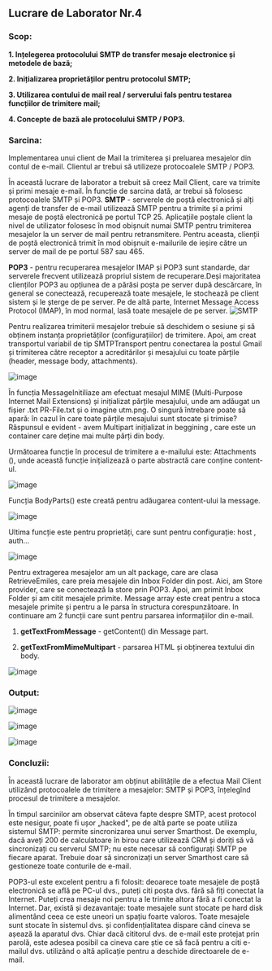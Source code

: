 ## Lucrare de Laborator Nr.4

### Scop:
__1. Ințelegerea protocolului SMTP de transfer mesaje electronice și metodele de bază;__

__2. Inițializarea proprietăților pentru protocolul SMTP;__

__3. Utilizarea contului de mail real / serverului fals pentru testarea funcțiilor de trimitere mail;__

__4. Concepte de bază ale protocolului SMTP / POP3.__

### Sarcina:
Implementarea unui client de Mail la trimiterea și preluarea mesajelor din contul de e-mail. Clientul ar trebui să utilizeze protocoalele SMTP / POP3.

În această lucrare de laborator a trebuit să creez Mail Client, care va trimite și primi mesaje e-mail. În funcție de sarcina dată, ar trebui să folosesc protocoalele SMTP și POP3.
**SMTP** - serverele de poștă electronică și alți agenți de transfer de e-mail utilizează SMTP pentru a trimite și a primi mesaje de poștă electronică pe portul TCP 25. Aplicațiile poștale client la nivel de utilizator folosesc în mod obișnuit numai SMTP pentru trimiterea mesajelor la un server de mail pentru retransmitere. Pentru aceasta, clienții de poștă electronică trimit în mod obișnuit e-mailurile de ieșire către un server de mail de pe portul 587 sau 465.

**POP3** - pentru recuperarea mesajelor IMAP și POP3 sunt standarde, dar serverele frecvent utilizează propriul sistem de recuperare.Deși majoritatea clienților POP3 au opțiunea de a părăsi poșta pe server după descărcare, în general se conectează, recuperează toate mesajele, le stochează pe client sistem și le șterge de pe server. Pe de altă parte, Internet Message Access Protocol (IMAP), în mod normal, lasă toate mesajele de pe server.
![SMTP](https://user-images.githubusercontent.com/43058513/56412195-13e18100-628c-11e9-8eae-9f50b91b38b3.PNG)

Pentru realizarea trimiterii mesajelor trebuie să deschidem o sesiune și să obținem instanța proprietăților (configurațiilor) de trimitere. Apoi, am creat transportul variabil de tip SMTPTransport pentru conectarea la postul Gmail și trimiterea către receptor a acreditărilor și mesajului cu toate părțile (header, message body, attachments).

![image](https://user-images.githubusercontent.com/43058513/56412552-4475ea80-628d-11e9-8bb3-82e2452db8b7.png)

În funcția MessageInitiliaze am efectuat mesajul MIME (Multi-Purpose Internet Mail Extensions) și inițializat părțile mesajului, unde am adăugat un fișier .txt PR-File.txt și o imagine utm.png. O singură întrebare poate să apară: în cazul în care toate părțile mesajului sunt stocate și trimise? Răspunsul e evident - avem Multipart inițializat in beggining , care este un container care deține mai multe părți din body.

Următoarea funcție în procesul de trimitere a e-mailului este: Attachments (), unde această funcție inițializează o parte abstractă care conține content-ul.

![image](https://user-images.githubusercontent.com/43058513/56413084-f235c900-628e-11e9-8604-590e20d38fdd.png)

Funcția BodyParts() este creată pentru adăugarea content-ului la message.

![image](https://user-images.githubusercontent.com/43058513/56413230-75efb580-628f-11e9-8127-68d7891a9ab7.png)

Ultima funcție este pentru proprietăți, care sunt pentru configurație: host , auth...

![image](https://user-images.githubusercontent.com/43058513/56413674-e77c3380-6290-11e9-9d85-f164c9cca966.png)

Pentru extragerea mesajelor am un alt package, care are clasa RetrieveEmiles, care preia mesajele din Inbox Folder din post. Aici, am  Store provider, care se conectează la store prin POP3. Apoi, am primit Inbox Folder și am citit mesajele primite. Message array este creat pentru a stoca mesajele primite și pentru a le parsa în structura corespunzătoare. In continuare am 2 funcții care sunt pentru parsarea informațiilor din e-mail.

 1. **getTextFromMessage** - getContent() din Message part. 
 
 2. **getTextFromMimeMultipart** - parsarea HTML și obținerea textului din body.
 
 ![image](https://user-images.githubusercontent.com/43058513/56415044-290edd80-6295-11e9-80b5-5af2a468b418.png)

### Output:

![image](https://user-images.githubusercontent.com/43058513/56415377-3e383c00-6296-11e9-985b-a59495e5a305.png)

![image](https://user-images.githubusercontent.com/43058513/56415417-5c05a100-6296-11e9-8a27-a74ce7f24087.png)

![image](https://user-images.githubusercontent.com/43058513/56415469-763f7f00-6296-11e9-9f39-52ac47c824bd.png)

### Concluzii:

În această lucrare de laborator am obținut abilitățile de a efectua Mail Client utilizând protocoalele de trimitere a mesajelor: SMTP și POP3, înțelegînd procesul de trimitere a mesajelor.

În timpul sarcinilor am observat câteva fapte despre SMTP, acest protocol este nesigur, poate fi ușor „hacked", pe de altă parte se poate utiliza sistemul SMTP: permite sincronizarea unui server Smarthost. De exemplu, dacă aveți 200 de calculatoare în birou care utilizează CRM și doriți să vă sincronizați cu serverul SMTP; nu este necesar să configurați SMTP pe fiecare aparat. Trebuie doar să sincronizați un server Smarthost care să gestioneze toate conturile de e-mail.

POP3-ul este excelent pentru a fi folosit: deoarece toate mesajele de poștă electronică se află pe PC-ul dvs., puteți citi poșta dvs. fără să fiți conectat la Internet. Puteți crea mesaje noi pentru a le trimite altora fără a fi conectat la Internet. Dar, există și dezavantaje: toate mesajele sunt stocate pe hard disk alimentând ceea ce este uneori un spațiu foarte valoros. Toate mesajele sunt stocate în sistemul dvs. și confidențialitatea dispare când cineva se așează la aparatul dvs. Chiar dacă cititorul dvs. de e-mail este protejat prin parolă, este adesea posibil ca cineva care știe ce să facă pentru a citi e-mailul dvs. utilizând o altă aplicație pentru a deschide directoarele de e-mail.


